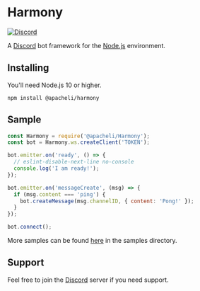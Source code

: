 # Harmony
[![Discord](https://canary.discordapp.com/api/guilds/536724303522299925/widget.png?style=shield)](https://discord.gg/rNPmCBR)

A [Discord](https://discordapp.com/) bot framework for the [Node.js](https://nodejs.org/) environment.

## Installing
You'll need Node.js 10 or higher.
```
npm install @apacheli/harmony
```

## Sample
```js
const Harmony = require('@apacheli/Harmony');
const bot = Harmony.ws.createClient('TOKEN');

bot.emitter.on('ready', () => {
  // eslint-disable-next-line no-console
  console.log('I am ready!');
});

bot.emitter.on('messageCreate', (msg) => {
  if (msg.content === 'ping') {
    bot.createMessage(msg.channelID, { content: 'Pong!' });
  }
});

bot.connect();
```
More samples can be found [here](https://github.com/Apacheli/Harmony/tree/rewrite/lib) in the samples directory.

## Support
Feel free to join the [Discord](https://discord.gg/rNPmCBR) server if you need support.
